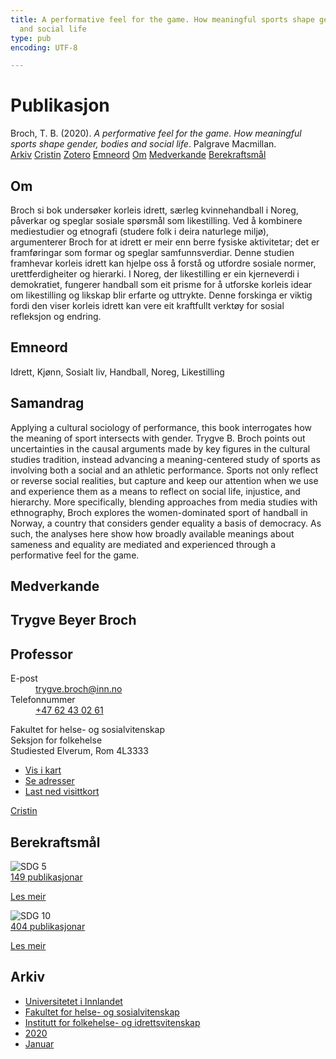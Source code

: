 ```yaml
---
title: A performative feel for the game. How meaningful sports shape gender, bodies
  and social life
type: pub
encoding: UTF-8

---
```

<h1>Publikasjon</h1>
<article id="csl-bib-container-BUDXSACL" class="csl-bib-container">
  <div class="csl-bib-body"> <div class="csl-entry">Broch, T. B. (2020). <i>A performative feel for the game. How meaningful sports shape gender, bodies and social life</i>. Palgrave Macmillan.</div> </div>
  <div class="csl-bib-buttons">
    <a href="#taxonomy-article-BUDXSACL" alt="archive" class="csl-bib-button">Arkiv</a>
    <a href="https://app.cristin.no/results/show.jsf?id=1774839" alt="Cristin" class="csl-bib-button">Cristin</a>
    <a href="http://zotero.org/groups/5881554/items/BUDXSACL" alt="Zotero" class="csl-bib-button">Zotero</a>
    <a href="#keywords-article-BUDXSACL" alt="keywords" class="csl-bib-button">Emneord</a>
    <a href="#about-article-BUDXSACL" alt="about_pub" class="csl-bib-button">Om</a>
    <a href="#contributors-article-BUDXSACL" alt="contributors" class="csl-bib-button">Medverkande</a>
    <a href="#sdg-article-BUDXSACL" alt="sdg" class="csl-bib-button">Berekraftsmål</a>
  </div>
  <div id="csl-bib-meta-container-BUDXSACL"></div>
</article>
<div id="csl-bib-meta-BUDXSACL" class="csl-bib-meta">
  <article id="about-article-BUDXSACL" class="about_pub-article">
    <h1>Om</h1>
    Broch si bok undersøker korleis idrett, særleg kvinnehandball i Noreg, påverkar og speglar sosiale spørsmål som likestilling. Ved å kombinere mediestudier og etnografi (studere folk i deira naturlege miljø), argumenterer Broch for at idrett er meir enn berre fysiske aktivitetar; det er framføringar som formar og speglar samfunnsverdiar. Denne studien framhevar korleis idrett kan hjelpe oss å forstå og utfordre sosiale normer, urettferdigheiter og hierarki. I Noreg, der likestilling er ein kjerneverdi i demokratiet, fungerer handball som eit prisme for å utforske korleis idear om likestilling og likskap blir erfarte og uttrykte. Denne forskinga er viktig fordi den viser korleis idrett kan vere eit kraftfullt verktøy for sosial refleksjon og endring.
  </article>
  <article id="keywords-article-BUDXSACL" class="keywords-article">
    <h1>Emneord</h1>
    Idrett, Kjønn, Sosialt liv, Handball, Noreg, Likestilling
  </article>
  <article id="abstract-article-BUDXSACL" class="abstract-article">
    <h1>Samandrag</h1>
    Applying a cultural sociology of performance, this book interrogates how the meaning of sport intersects with gender. Trygve B. Broch points out uncertainties in the causal arguments made by key figures in the cultural studies tradition, instead advancing a meaning-centered study of sports as involving both a social and an athletic performance. Sports not only reflect or reverse social realities, but capture and keep our attention when we use and experience them as a means to reflect on social life, injustice, and hierarchy. More specifically, blending approaches from media studies with ethnography, Broch explores the women-dominated sport of handball in Norway, a country that considers gender equality a basis of democracy. As such, the analyses here show how broadly available meanings about sameness and equality are mediated and experienced through a performative feel for the game.
  </article>
  <article id="contributors-article-BUDXSACL" class="contributors-article">
    <h1>Medverkande</h1>
    <div class="personas"> <div class="vrtx-hinn-person-card"> <div class="photo"> <i class="lar la-user-circle missing-person"></i> </div> <div class="info"> <hgroup><h1>Trygve Beyer Broch</h1> <h2>Professor</h2> </hgroup><dl> <dt>E-post</dt> <dd> <a href="mailto:trygve.broch@inn.no">trygve.broch@inn.no</a> </dd> <dt>Telefonnummer</dt> <dd><a href="tel:+4762430261"> +47 62 43 02 61 </a></dd> </dl> <p> Fakultet for helse- og sosialvitenskap<br> Seksjon for folkehelse<br> Studiested Elverum, Rom 4L3333 </p> <ul class="vrtx-hinn-links"> <li><a href="https://www.google.com/maps?q=60.88177,11.53669">Vis i kart</a></li> <li><a href="https://www.inn.no/finn-en-ansatt/trygve-broch.html#vrtx-hinn-addresses">Se adresser</a></li> <li><a href="https://www.inn.no/finn-en-ansatt/trygve-broch.html?vrtx=vcf">Last ned visittkort</a></li> </ul> </div> </div> <a href="https://app.cristin.no/persons/show.jsf?id=328623" alt="Cristin URL" class="personas-cristin">Cristin</a> </div>
  </article>
  <article id="sdg-article-BUDXSACL" class="sdg-article">
    <h1>Berekraftsmål</h1>
    <div class="sdg-container"><div id="sdg5" class="sdg">
        <img src="{{< params subfolder >}}images/sdg/sdg05_nn.png" class="image" alt="SDG 5">
        <div class="sdg-overlay">
          <a href="{{< params subfolder >}}nn/archive/?sdg=5#archive" class="sdg-publication-count"><span>149</span> publikasjonar</a>
          <p><a href="https://fn.no/om-fn/fns-baerekraftsmaal/likestilling-mellom-kjoennene?lang=nno-NO" class="sdg-read-more">Les meir</a></p>
        </div>
      </div> <div id="sdg10" class="sdg">
        <img src="{{< params subfolder >}}images/sdg/sdg10_nn.png" class="image" alt="SDG 10">
        <div class="sdg-overlay">
          <a href="{{< params subfolder >}}nn/archive/?sdg=10#archive" class="sdg-publication-count"><span>404</span> publikasjonar</a>
          <p><a href="https://fn.no/om-fn/fns-baerekraftsmaal/mindre-ulikhet?lang=nno-NO" class="sdg-read-more">Les meir</a></p>
        </div>
      </div></div>
  </article>
  <article id="taxonomy-article-BUDXSACL" class="taxonomy-article">
    <h1>Arkiv</h1>
    <ul>
      <li><a href="{{< params subfolder >}}nn/archive/?key=3DCRN523">Universitetet i Innlandet</a></li>
      <li><a href="{{< params subfolder >}}nn/archive/?key=IDKFS3MX">Fakultet for helse- og sosialvitenskap</a></li>
      <li><a href="{{< params subfolder >}}nn/archive/?key=FJXE3Z8X">Institutt for folkehelse- og idrettsvitenskap</a></li>
      <li><a href="{{< params subfolder >}}nn/archive/?key=6ZJPMG9D">2020</a></li>
      <li><a href="{{< params subfolder >}}nn/archive/?key=VMNMBFHC">Januar</a></li>
    </ul>
  </article>
</div>
